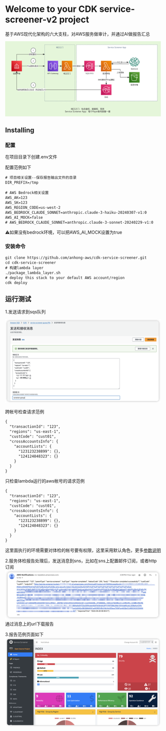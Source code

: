 # Welcome to your CDK service-screener-v2 project

基于AWS现代化架构的六大支柱，对AWS服务做审计，并通过AI做报告汇总

![Local Image](./doc/service-screener-v3.png)

## Installing
### 配置

在项目目录下创建.env文件

配置范例如下
```
# 项目相关设置--保存报告输出文件的目录
DIR_PREFIX=/tmp

# AWS Bedrock相关设置
AWS_AK=123
AWS_SK=123
AWS_REGION_CODE=us-west-2
AWS_BEDROCK_CLAUDE_SONNET=anthropic.claude-3-haiku-20240307-v1:0
AWS_AI_MOCK=false
# AWS_BEDROCK_CLAUDE_SONNET=anthropic.claude-3-sonnet-20240229-v1:0
```
⚠️如果没有bedrock环境，可以把AWS_AI_MOCK设置为true
### 安装命令
```
git clone https://github.com/anhong-aws/cdk-service-screener.git
cd cdk-service-screener
# 构建lambda layer
./package_lambda_layer.sh
# deploy this stack to your default AWS account/region
cdk deploy
```
## 运行测试
1.发送请求到sqs队列

![sqs](./doc/sqs.png)

跨帐号检查请求范例
```
{
  "transactionId": "123",
  "regions": "us-east-1",
  "custCode": "cust01",
  "crossAccountsInfo": {
    "accountLists": {
      "123123238899": {},
      "124124848323": {}
    }
  }
}
```

只检查lambda运行的aws帐号的请求范例
```
{
  "transactionId": "123",
  "regions": "us-east-1",
  "custCode": "cust01",
  "crossAccountsInfo": {
    "accountLists": {
      "123123238899": {},
      "124124848323": {}
    }
  }
}
```

这里面执行的环境需要对体检的帐号要有权限，这里采用默认角色，更多[参数说明](param.md)

2.服务体检报告处理后，发送消息到sns，比如在sns上配置邮件订阅，或者http订阅
![response](doc/response_message.png)
通过消息上的url下载报告

3.报告范例页面如下
![alt text](doc/report.png)
